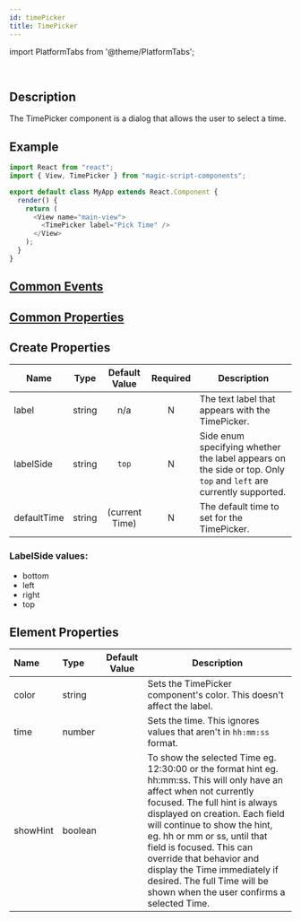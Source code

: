 ```yaml
---
id: timePicker
title: TimePicker
---
```


import PlatformTabs from '@theme/PlatformTabs';

<PlatformTabs component='timepicker' />​

## Description

The TimePicker component is a dialog that allows the user to select a time.

## Example

```javascript
import React from "react";
import { View, TimePicker } from "magic-script-components";

export default class MyApp extends React.Component {
  render() {
    return (
      <View name="main-view">
        <TimePicker label="Pick Time" />
      </View>
    );
  }
}
```

## [Common Events](../events/CommonEvents.md)

## [Common Properties](../types/Properties.md)

## Create Properties

| Name        | Type   | Default Value  | Required | Description                                                                                                       |
| ----------- | ------ | :------------: | :------: | ----------------------------------------------------------------------------------------------------------------- |
| label       | string |      n/a       |    N     | The text label that appears with the TimePicker.                                                                  |
| labelSide   | string |     `top`      |    N     | Side enum specifying whether the label appears on the side or top. Only `top` and `left` are currently supported. |
| defaultTime | string | (current Time) |    N     | The default time to set for the TimePicker.                                                                       |

### LabelSide values:

- bottom
- left
- right
- top

## Element Properties

| Name     | Type    | Default Value | Description                                                                                                                                                                                                                                                                                                                                                                                                                   |
| :------- | :------ | :-----------: | ----------------------------------------------------------------------------------------------------------------------------------------------------------------------------------------------------------------------------------------------------------------------------------------------------------------------------------------------------------------------------------------------------------------------------- |
| color    | string  |               | Sets the TimePicker component's color. This doesn't affect the label.                                                                                                                                                                                                                                                                                                                                                         |
| time     | number  |               | Sets the time. This ignores values that aren't in `hh:mm:ss` format.                                                                                                                                                                                                                                                                                                                                                          |
| showHint | boolean |               | To show the selected Time eg. 12:30:00 or the format hint eg. hh:mm:ss. This will only have an affect when not currently focused. The full hint is always displayed on creation. Each field will continue to show the hint, eg. hh or mm or ss, until that field is focused. This can override that behavior and display the Time immediately if desired. The full Time will be shown when the user confirms a selected Time. |
